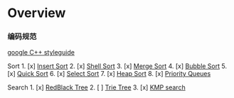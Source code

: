  # Overview



 ### 编码规范

   [google C++ styleguide](https://zh-google-styleguide.readthedocs.io/en/latest/google-cpp-styleguide/headers) 
   
Sort
     1.  [x] [Insert Sort](insert_sort.c)
     2.  [x] [Shell Sort](shell_sort.c)
     3.  [x] [Merge Sort](merge_sort.c)
     4.  [x] [Bubble Sort](bubble_sort.c)
     5.  [x] [Quick Sort](quick_sort.c)
     6.  [x] [Select Sort](select_sort.c)
     7.  [x] [Heap Sort](heap_sort.c)
     8.  [x] [Priority Queues](priority_queues.c)



Search
    1. [x] [RedBlack Tree](redblack_tree.c)
    2. [ ] [Trie Tree](trie_tree.c)
    3. [x] [KMP search](kmp_search.c)